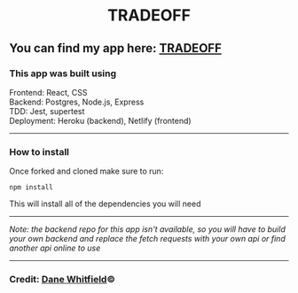 <h1 align=center>TRADEOFF</h1>

## You can find my app here: [TRADEOFF](https://tradeoff.netlify.app)

### This app was built using
Frontend: React, CSS
<br>
Backend: Postgres, Node.js, Express
<br>
TDD: Jest, supertest
<br>
Deployment: Heroku (backend), Netlify (frontend)

---

### How to install
Once forked and cloned make sure to run:
```
npm install
```
This will install all of the dependencies you will need

---
_Note: the backend repo for this app isn't available, so you will have to build your own backend and replace the fetch requests with your own api or find another api online to use_

---
### Credit: [Dane Whitfield](https://github.com/danewhitfield)&copy;
